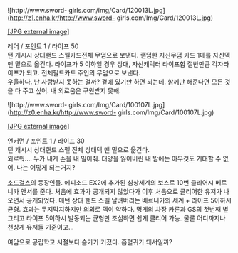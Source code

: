 ![http://www.sword-
girls.com/Img/Card/120013L.jpg](http://z1.enha.kr/http://www.sword-
girls.com/Img/Card/120013L.jpg)

[[JPG external image]](http://www.sword-girls.com/Img/Card/120013L.jpg)

  
레어 / 포인트 1 / 라이프 50  
턴 개시시 상대핸드 스펠카드전체 무덤으로 보낸다. 랜덤한 자신무덤 카드 1매를 자신덱 맨 밑으로 옮긴다. 라이프가 5 이하일 경우 상대,
자신캐릭터 라이프합 절반만큼 각자라이프가 되고. 전체필드카드 주인의 무덤으로 보낸다.  
우울하다. 난 사랑받지 못하는 걸까? 곁에 있기만 하면 되는데. 함께만 해준다면 모든 것을 다 주고 싶어. 내 외로움은 구원받지 못해.

![http://www.sword-
girls.com/Img/Card/100107L.jpg](http://z0.enha.kr/http://www.sword-
girls.com/Img/Card/100107L.jpg)

[[JPG external image]](http://www.sword-girls.com/Img/Card/100107L.jpg)

  
언커먼 / 포인트 1 / 라이프 30  
턴 개시시 상대핸드 스펠 전체 상대덱 맨 밑으로 옮긴다.  
외로워…. 누가 내게 손을 내 밀어줘. 태양을 잃어버린 내 밤에는 아무것도 기대할 수 없어. 나는 어떻게 되는거지?

[소드걸스](%EC%86%8C%EB%93%9C%EA%B1%B8%EC%8A%A4.md)의 등장인물. 에피소드 EX2에 추가된 심상세계의
보스로 10번 클리어시 베르니카 앤서를 준다. 처음에 효과가 공개되지 않았다가 이후 처음으로 클리어한 유저가 나오면서 공개되었다. 매턴 상대
핸드 스펠 날려버리는 베르니카의 세계 + 라이프 5이하시 균형. 효과는 무지막지하지만 의외로 덱이 약하다. 명계의 차장 카론과 GS의 첫번째
별 그리고 라이프 5이하시 발동되는 균형만 조심하면 쉽게 클리어 가능. 물론 어디까지나 천상계 유저들 기준이고...

여담으로 공립학교 시절보다 슴가가 커졌다. 흡혈귀가 돼서일까?

